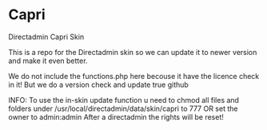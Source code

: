 Capri
=====

Directadmin Capri Skin

This is a repo for the Directadmin skin so we can update it to newer version and make it even better.

We do not include the functions.php here becouse it have the licence check in it!
But we do a version check and update true github

INFO:
To use the in-skin update function u need to chmod all files and folders under /usr/local/directadmin/data/skin/capri to 777 OR set the owner to admin:admin
After a directadmin the rights will be reset!

